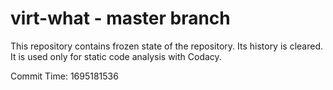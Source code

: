 # virt-what - master branch

This repository contains frozen state of the repository.
Its history is cleared. It is used only for static code
analysis with Codacy.

Commit Time: 1695181536